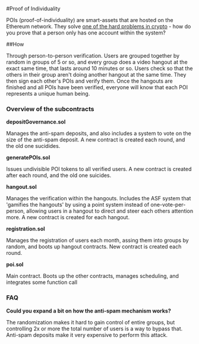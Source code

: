 #Proof of Individuality

POIs (proof-of-individuality) are smart-assets that are hosted on the Ethereum network. They solve [one of the hard problems in crypto](https://www.reddit.com/r/CryptoUBI/comments/2v2gi6/proof_of_identityproof_of_person_the_elephant_in/) - how do you prove that a person only has one account within the system?

##How

Through person-to-person verification. Users are grouped together by random in groups of 5 or so, and every group does a video hangout at the exact same time, that lasts around 10 minutes or so. Users check so that the others in their group aren't doing another hangout at the same time. They then sign each other's POIs and verify them. Once the hangouts are finished and all POIs have been verified, everyone will know that each POI represents a unique human being. 

### Overview of the subcontracts


**depositGovernance.sol**

Manages the anti-spam deposits, and also includes a system to vote on the size of the anti-spam deposit. 
A new contract is created each round, and the old one sucidides.

**generatePOIs.sol** 

Issues undivisible POI tokens to all verified users. A new contract is created after each round, and the old one suicides.
 
**hangout.sol**

Manages the verification within the hangouts. Includes the ASF system that 'gamifies the hangouts' by using a point system
instead of one-vote-per-person, allowing users in a hangout to direct and steer each others attention more. 
A new contract is created for each hangout.

**registration.sol**

Manages the registration of users each month, assing them into groups by random, and boots up hangout contracts. 
New contract is created each round.

**poi.sol** 

Main contract. Boots up the other contracts, manages scheduling, and integrates some function call


### FAQ

**Could you expand a bit on how the anti-spam mechanism works?**

The randomization makes it hard to gain control of entire groups, but controlling 2x or more the total number of users is a way to bypass that. Anti-spam deposits make it very expensive to perform this attack.
